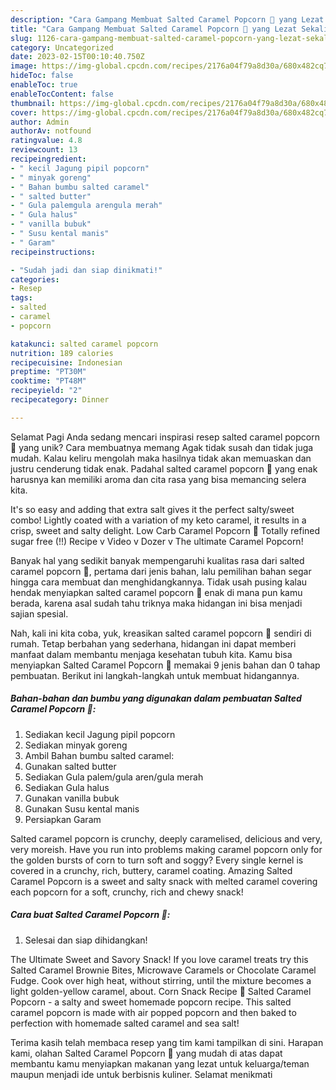 ```yaml
---
description: "Cara Gampang Membuat Salted Caramel Popcorn 🍿 yang Lezat Sekali, Lezat"
title: "Cara Gampang Membuat Salted Caramel Popcorn 🍿 yang Lezat Sekali, Lezat"
slug: 1126-cara-gampang-membuat-salted-caramel-popcorn-yang-lezat-sekali-lezat
category: Uncategorized
date: 2023-02-15T00:10:40.750Z
image: https://img-global.cpcdn.com/recipes/2176a04f79a8d30a/680x482cq70/salted-caramel-popcorn-foto-resep-utama.jpg
hideToc: false
enableToc: true
enableTocContent: false
thumbnail: https://img-global.cpcdn.com/recipes/2176a04f79a8d30a/680x482cq70/salted-caramel-popcorn-foto-resep-utama.jpg
cover: https://img-global.cpcdn.com/recipes/2176a04f79a8d30a/680x482cq70/salted-caramel-popcorn-foto-resep-utama.jpg
author: Admin
authorAv: notfound
ratingvalue: 4.8
reviewcount: 13
recipeingredient:
- " kecil Jagung pipil popcorn"
- " minyak goreng"
- " Bahan bumbu salted caramel"
- " salted butter"
- " Gula palemgula arengula merah"
- " Gula halus"
- " vanilla bubuk"
- " Susu kental manis"
- " Garam"
recipeinstructions:

- "Sudah jadi dan siap dinikmati!"
categories:
- Resep
tags:
- salted
- caramel
- popcorn

katakunci: salted caramel popcorn 
nutrition: 189 calories
recipecuisine: Indonesian
preptime: "PT30M"
cooktime: "PT48M"
recipeyield: "2"
recipecategory: Dinner

---
```



Selamat Pagi Anda sedang mencari inspirasi resep salted caramel popcorn 🍿 yang unik? Cara membuatnya memang Agak tidak susah dan tidak juga mudah. Kalau keliru mengolah maka hasilnya tidak akan memuaskan dan justru cenderung tidak enak. Padahal salted caramel popcorn 🍿 yang enak harusnya kan memiliki aroma dan cita rasa yang bisa memancing selera kita.


It&#39;s so easy and adding that extra salt gives it the perfect salty/sweet combo! Lightly coated with a variation of my keto caramel, it results in a crisp, sweet and salty delight. Low Carb Caramel Popcorn 🍿 Totally refined sugar free (!!) Recipe v Video v Dozer v The ultimate Caramel Popcorn!

Banyak hal yang sedikit banyak mempengaruhi kualitas rasa dari salted caramel popcorn 🍿, pertama dari jenis bahan, lalu pemilihan bahan segar hingga cara membuat dan menghidangkannya. Tidak usah pusing kalau hendak menyiapkan salted caramel popcorn 🍿 enak di mana pun kamu berada, karena asal sudah tahu triknya maka hidangan ini bisa menjadi sajian spesial.


Nah, kali ini kita coba, yuk, kreasikan salted caramel popcorn 🍿 sendiri di rumah. Tetap berbahan yang sederhana, hidangan ini dapat memberi manfaat dalam membantu menjaga kesehatan tubuh kita. Kamu bisa menyiapkan Salted Caramel Popcorn 🍿 memakai 9 jenis bahan dan 0 tahap pembuatan. Berikut ini langkah-langkah untuk membuat hidangannya.

<!--inarticleads1-->

##### Bahan-bahan dan bumbu yang digunakan dalam pembuatan Salted Caramel Popcorn 🍿:

1. Sediakan  kecil Jagung pipil popcorn
1. Sediakan  minyak goreng
1. Ambil  Bahan bumbu salted caramel:
1. Gunakan  salted butter
1. Sediakan  Gula palem/gula aren/gula merah
1. Sediakan  Gula halus
1. Gunakan  vanilla bubuk
1. Gunakan  Susu kental manis
1. Persiapkan  Garam


Salted caramel popcorn is crunchy, deeply caramelised, delicious and very, very moreish. Have you run into problems making caramel popcorn only for the golden bursts of corn to turn soft and soggy? Every single kernel is covered in a crunchy, rich, buttery, caramel coating. Amazing Salted Caramel Popcorn is a sweet and salty snack with melted caramel covering each popcorn for a soft, crunchy, rich and chewy snack! 

<!--inarticleads2-->

##### Cara buat Salted Caramel Popcorn 🍿:


1. Selesai dan siap dihidangkan!

The Ultimate Sweet and Savory Snack! If you love caramel treats try this Salted Caramel Brownie Bites, Microwave Caramels or Chocolate Caramel Fudge. Cook over high heat, without stirring, until the mixture becomes a light golden-yellow caramel, about. Corn Snack Recipe 🍿 Salted Caramel Popcorn - a salty and sweet homemade popcorn recipe. This salted caramel popcorn is made with air popped popcorn and then baked to perfection with homemade salted caramel and sea salt! 

Terima kasih telah membaca resep yang tim kami tampilkan di sini. Harapan kami, olahan Salted Caramel Popcorn 🍿 yang mudah di atas dapat membantu kamu menyiapkan makanan yang lezat untuk keluarga/teman maupun menjadi ide untuk berbisnis kuliner. Selamat menikmati
